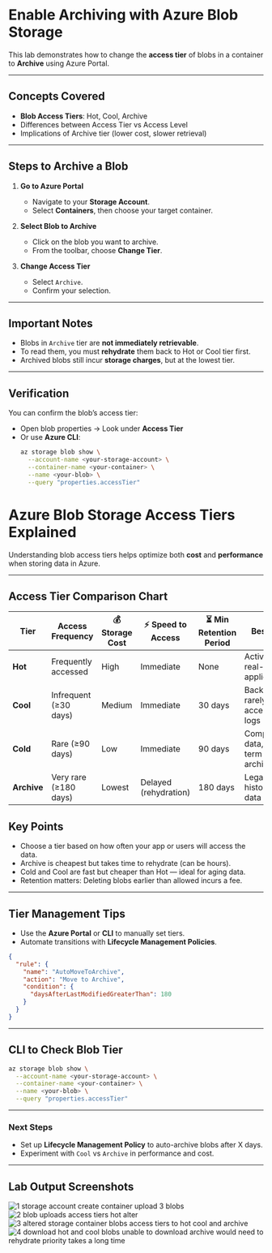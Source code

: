 # Enable Archiving with Azure Blob Storage

This lab demonstrates how to change the **access tier** of blobs in a container to **Archive** using Azure Portal.

---

## Concepts Covered

- **Blob Access Tiers**: Hot, Cool, Archive
- Differences between Access Tier vs Access Level
- Implications of Archive tier (lower cost, slower retrieval)

---

## Steps to Archive a Blob

1. **Go to Azure Portal**
   - Navigate to your **Storage Account**.
   - Select **Containers**, then choose your target container.

2. **Select Blob to Archive**
   - Click on the blob you want to archive.
   - From the toolbar, choose **Change Tier**.

3. **Change Access Tier**
   - Select `Archive`.
   - Confirm your selection.

---

## Important Notes

- Blobs in `Archive` tier are **not immediately retrievable**.
- To read them, you must **rehydrate** them back to Hot or Cool tier first.
- Archived blobs still incur **storage charges**, but at the lowest tier.

---

## Verification

You can confirm the blob’s access tier:
- Open blob properties → Look under **Access Tier**
- Or use **Azure CLI**:
  ```bash
  az storage blob show \
    --account-name <your-storage-account> \
    --container-name <your-container> \
    --name <your-blob> \
    --query "properties.accessTier"
  ```

# Azure Blob Storage Access Tiers Explained

Understanding blob access tiers helps optimize both **cost** and **performance** when storing data in Azure.

---

## Access Tier Comparison Chart

| Tier        | Access Frequency         | 💰 Storage Cost | ⚡ Speed to Access | ⏳ Min Retention Period | Best For                                 |
|-------------|--------------------------|------------------|---------------------|--------------------------|-------------------------------------------|
| **Hot**     | Frequently accessed       | High              | Immediate            | None                     | Active data, real-time applications        |
| **Cool**    | Infrequent (≥30 days)     | Medium            | Immediate            | 30 days                  | Backups, rarely accessed logs             |
| **Cold**    | Rare (≥90 days)           | Low               | Immediate            | 90 days                  | Compliance data, long-term archives       |
| **Archive** | Very rare (≥180 days)     | Lowest            | Delayed (rehydration) | 180 days                | Legal docs, historical data               |


## Key Points

- Choose a tier based on how often your app or users will access the data.
- Archive is cheapest but takes time to rehydrate (can be hours).
- Cold and Cool are fast but cheaper than Hot — ideal for aging data.
- Retention matters: Deleting blobs earlier than allowed incurs a fee.

---

## Tier Management Tips

- Use the **Azure Portal** or **CLI** to manually set tiers.
- Automate transitions with **Lifecycle Management Policies**.

```json
{
  "rule": {
    "name": "AutoMoveToArchive",
    "action": "Move to Archive",
    "condition": {
      "daysAfterLastModifiedGreaterThan": 180
    }
  }
}
```

---

## CLI to Check Blob Tier

```bash
az storage blob show \
  --account-name <your-storage-account> \
  --container-name <your-container> \
  --name <your-blob> \
  --query "properties.accessTier"
```

---

### Next Steps

- Set up **Lifecycle Management Policy** to auto-archive blobs after X days.
- Experiment with `Cool` vs `Archive` in performance and cost.

---

## Lab Output Screenshots

![1 storage account create container upload 3 blobs](https://github.com/user-attachments/assets/a53f7103-eb46-4ead-9ef8-0ad7301710f1)
![2 blob uploads access tiers hot alter](https://github.com/user-attachments/assets/ada0f774-5a3f-4349-a1df-fbaa099c5856)
![3 altered storage container blobs access tiers to hot cool and archive](https://github.com/user-attachments/assets/eb88ce1d-8ad8-4aef-9924-90e6a78d3f71)
![4 download hot and cool blobs unable to download archive would need to rehydrate priority takes a long time](https://github.com/user-attachments/assets/71a3c90d-770e-45f5-b114-cd67984b11da)




